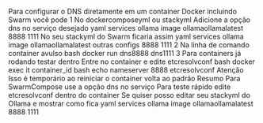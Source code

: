 Para configurar o DNS diretamente em um container Docker incluindo Swarm você pode
 1 No dockercomposeyml ou stackyml
Adicione a opção dns no serviço desejado
yaml
services
ollama
image ollamaollamalatest
 8888
 1111
No seu stackyml do Swarm ficaria assim
yaml
services
ollama
image ollamaollamalatest
 outras configs
 8888
 1111
 2 Na linha de comando container avulso
bash
docker run dns8888 dns1111 
 3 Para containers já rodando testar dentro
Entre no container e edite etcresolvconf
bash
docker exec it container_id bash
echo nameserver 8888  etcresolvconf
 Atenção Isso é temporário ao reiniciar o container volta ao padrão
Resumo
 Para SwarmCompose use a opção dns no serviço
 Para teste rápido edite etcresolvconf dentro do container
Se quiser posso editar seu stackyml do Ollama e mostrar como fica
yaml
services
ollama
image ollamaollamalatest
 8888
 1111